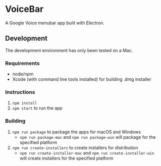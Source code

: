 # VoiceBar
A Google Voice menubar app built with Electron.

## Development
The development environment has only been tested on a Mac.

### Requirements
- node/npm
- Xcode (with command line tools installed) for building .dmg installer

### Instructions
1. `npm install`
2. `npm start` to run the app

### Building
1. `npm run package` to package the apps for macOS and Windows
    * `npm run package-mac` and `npm run package-win` will package for the specified platform
2. `npm run create-installers` to create installers for distribution
    * `npm run create-installer-mac` and `npm run create-installer-win` will create installers for the specified platform
